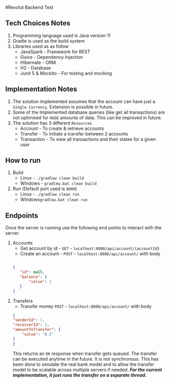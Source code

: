 #Revolut Backend Test

## Tech Choices Notes
1. Programming language used is Java version 11
2. Gradle is used as the build system
3. Libraries used as as follow
    - JavaSpark - Framework for REST
    - Guice - Dependency Injection
    - Hibernate - ORM
    - H2 - Database
    - Junit 5 & Mockito - For testing and mocking

## Implementation Notes
1. The solution implemented assumes that the account can have just a `Single Currency`. Extension is possible in future.
2. Some of the Implemented database queries (like get all transactions) are not optimised for `HUGE` amounts of data. This can be improved in future.
3. The solution has 3 different `Resources`
    - Account - To create & retrieve accounts
    - Transfer - To initiate a transfer between 2 accounts
    - Transaction - To view all transactions and their states for a given user

## How to run
1. Build
    - Linux - `./gradlew clean build`
    - Windows - `gradlew.bat clean build`
2.  Run (Default port used is `8000`)
    - Linux - `./gradlew clean run`
    - Windows`gradlew.bat clean run`

## Endpoints
Once the server is running use the following end points to interact with the server.

1. Accounts
    - Get account by id - `GET` - `localhost:8000/api/account/{accountId}`
    - Create an account - `POST` - `localhost:8000/api/account/` with body
    ```json
    
   {
       "id": null,
       "balance": {
           "value": 1
       }
   }
   
    ```
2. Transfers
    - Transfer money `POST` - `localhost:8000/api/account/` with body                            
    ```json
   {
   	"senderId": 1,
   	"receiverId": 2,
   	"amountToTransfer": {
   		"value": "0.5"
   	}
   }
   ```
   This returns an `OK` response when transfer gets queued. The transfer can be executed anytime in the future. 
   It is not synchronous. This has been done to simulate the real bank model and to allow the transfer model to be scalable
   across multiple servers if needed. **_For the current implementation, it just runs the transfer on a separate thread_.** 
    
